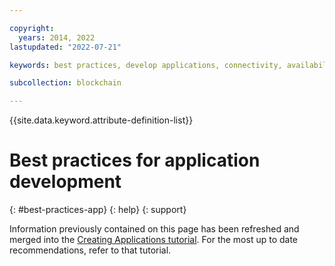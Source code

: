 ```yaml
---

copyright: 
  years: 2014, 2022
lastupdated: "2022-07-21"

keywords: best practices, develop applications, connectivity, availability, mutual TLS, CouchDB

subcollection: blockchain

---
```




{{site.data.keyword.attribute-definition-list}}





# Best practices for application development
{: #best-practices-app}
{: help}
{: support}



Information previously contained on this page has been refreshed and merged into the [Creating Applications tutorial](/docs/blockchain?topic=blockchain-ibp-console-app). For the most up to date recommendations, refer to that tutorial.
